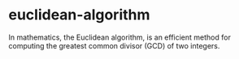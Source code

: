 # euclidean-algorithm
In mathematics, the Euclidean algorithm, is an efficient method for computing the greatest common divisor (GCD) of two integers.
